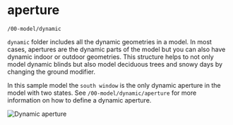 # aperture

`/00-model/dynamic`

`dynamic` folder includes all the dynamic geometries in a model. In most cases, apertures
are the dynamic parts of the model but you can also have dynamic indoor or outdoor
geometries. This structure helps to not only model dynamic blinds but also model
deciduous trees and snowy days by changing the ground modifier. 

In this sample model the `south window` is the only dynamic aperture in the model with
two states. See `/00-model/dynamic/aperture` for more information on how to define a
dynamic aperture.

![Dynamic aperture](https://user-images.githubusercontent.com/2915573/53457693-4cd64580-3a01-11e9-821c-0ac767090059.jpg)

